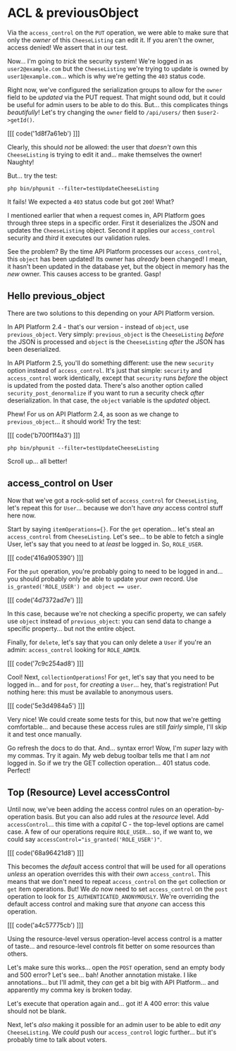 # ACL & previousObject

Via the `access_control` on the `PUT` operation, we were able to make sure that
only the *owner* of this `CheeseListing` can edit it. If you aren't the owner,
access denied! We assert that in our test.

Now... I'm going to *trick* the security system! We're logged in as
`user2@example.com` but the `CheeseListing` we're trying to update is owned by
`user1@example.com`... which is why we're getting the `403` status code.

Right now, we've configured the serialization groups to allow for the `owner`
field to be *updated* via the PUT request. That might sound odd, but it could
be useful for admin users to be able to do this. But... this complicates things
*beautifully*! Let's try changing the `owner` field to `/api/users/` then
`$user2->getId()`.

[[[ code('1d8f7a61eb') ]]]

Clearly, this should *not* be allowed: the user that *doesn't* own this `CheeseListing`
is trying to edit it and... make themselves the owner! Naughty!

But... try the test:

```terminal-silent
php bin/phpunit --filter=testUpdateCheeseListing
```

It fails! We expected a `403` status code but got `200`! What?

I mentioned earlier that when a request comes in, API Platform goes through
three steps in a specific order. First it deserializes the JSON and updates the
`CheeseListing` object. Second it applies our `access_control` security and *third*
it executes our validation rules.

See the problem? By the time API Platform processes our `access_control`, this
`object` has been updated! Its owner has *already* been changed! I mean, it hasn't
been updated in the database yet, but the object in memory has the *new* owner.
This causes access to be granted. Gasp!

## Hello previous_object

There are two solutions to this depending on your API Platform version.

In API Platform 2.4 - that's our version - instead of `object`, use `previous_object`.
Very simply: `previous_object` is the `CheeseListing` *before* the JSON is
processed and `object` is the `CheeseListing` *after* the JSON has been deserialized.

In API Platform 2.5, you'll do something different: use the new `security` option
instead of `access_control`. It's just that simple: `security` and `access_control`
work identically, except that `security` runs *before* the object is updated from
the posted data. There's also another option called `security_post_denormalize`
if you want to run a security check *after* deserialization. In that case, the
`object` variable is the *updated* object.

Phew! For us on API Platform 2.4, as soon as we change to `previous_object`...
it should work! Try the test:

[[[ code('b700f1f4a3') ]]]

```terminal-silent
php bin/phpunit --filter=testUpdateCheeseListing
```

Scroll up... all better!

## access_control on User

Now that we've got a rock-solid set of `access_control` for `CheeseListing`, let's
repeat this for `User`... because we don't have *any* access control stuff here now.

Start by saying `itemOperations={}`. For the `get` operation... let's steal an
`access_control` from `CheeseListing`. Let's see... to be able to fetch a single
User, let's say that you need to at *least* be logged in. So, `ROLE_USER`.

[[[ code('416a905390') ]]]

For the `put` operation, you're probably going to need to be logged in and...
you should probably only be able to update your *own* record. Use
`is_granted('ROLE_USER') and object == user`.

[[[ code('4d7372ad7e') ]]]

In this case, because we're not checking a specific property, we can safely
use `object` instead of `previous_object`: you can send data to change a specific
property... but not the entire object.

Finally, for `delete`, let's say that you can only delete a `User` if you're an
admin: `access_control` looking for `ROLE_ADMIN`.

[[[ code('7c9c254ad8') ]]]

Cool! Next, `collectionOperations`! For `get`, let's say that you need to be
logged in... and for `post`, for *creating* a `User`... hey, that's registration!
Put nothing here: this must be available to anonymous users.

[[[ code('5e3d4984a5') ]]]

Very nice! We could create some tests for this, but now that we're getting
comfortable... and because these access rules are still *fairly* simple, I'll
skip it and test once manually.

Go refresh the docs to do that. And... syntax error! Wow, I'm *super* lazy with
my commas. Try it again. My web debug toolbar tells me that I am *not* logged in.
So if we try the GET collection operation... 401 status code. Perfect!

## Top (Resource) Level accessControl

Until now, we've been adding the access control rules on an operation-by-operation
basis. But you can also add rules at the *resource* level. Add `accessControl`...
this time with a *capital* C - the top-level options are camel case. A few of
our operations require `ROLE_USER`... so, if we want to, we could say
`accessControl="is_granted('ROLE_USER')"`.

[[[ code('68a96421d8') ]]]

This becomes the *default* access control that will be used for all operations
*unless* an operation overrides this with their *own* `access_control`. This
means that we don't need to repeat `access_control` on the `get` collection or
`get` item operations. But! We *do* now need to set `access_control` on the `post`
operation to look for `IS_AUTHENTICATED_ANONYMOUSLY`. We're overriding the
default access control and making sure that *anyone* can access this operation.

[[[ code('a4c57775cb') ]]]

Using the resource-level versus operation-level access control is a matter of
taste... and resource-level controls fit better on some resources than others.

Let's make sure this works... open the `POST` operation, send an empty body and
500 error? Let's see... bah! Another annotation mistake. I like annotations... but
I'll admit, they *can* get a bit big with API Platform... and apparently my comma
key is broken today.

Let's execute that operation again and... got it! A 400 error: this value should
not be blank.

Next, let's *also* making it possible for an admin user to be able to edit
*any* `CheeseListing`. We *could* push our `access_control` logic further...
but it's probably time to talk about voters.
